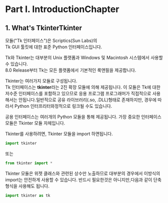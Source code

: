 # Part I. IntroductionChapter 

## 1. What's TkinterTkinter 

모듈("Tk 인터페이스")은 Scriptics(Sun Labs)의   
Tk GUI 툴킷에 대한 표준 Python 인터페이스입니다.   

Tk와 Tkinter는 대부분의 Unix 플랫폼과 Windows 및 Macintosh 시스템에서 사용할 수 있습니다.   
8.0 Release부터 Tk는 모든 플랫폼에서 기본적인 룩앤필을 제공합니다.   

Tkinter는 여러가지 모듈로 구성됩니다.   
Tk 인터페이스는 **tkinter**라는 2진 확장 모듈에 의해 제공됩니다.
이 모듈은 Tk에 대한 저수준 인터페이스를 포함하고 있으므로 응용 프로그램 프로그래머가 
직접적으로 사용해서는 안됩니다.일반적으로 공유 라이브러리(.so, .DLL)형태로 존재하지만, 
경우에 따라서 Python 인터프리터와정적으로 링크될 수도 있습니다.

공용 인터페이스는 여러개의 Python 모듈을 통해 제공됩니다.
가장 중요한 인터페이스 모듈은 Tkinter 모듈 자체입니다.

Tkinter를 사용하려면, Tkinter 모듈을 import 하면됩니다.

```python
import tkinter
```

또는
```python
from tkinter import *
```

Tkinter 모듈은 위젯 클래스와 관련된 상수만 노출하므로 대부분의 경우에서 이방식의 import는 
안전하게 사용할 수 있습니다. 
반드시 필요한것은 아니지만,다음과 같이 단축형식을 사용해도 됩니다.

```python
import tkinter as tk
```
